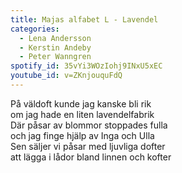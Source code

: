 ```yaml
---
title: Majas alfabet L - Lavendel
categories:
  - Lena Andersson
  - Kerstin Andeby
  - Peter Wanngren
spotify_id: 35vYi3WOzIohj9INxU5xEC
youtube_id: v=ZKnjouquFdQ
---
```

På väldoft kunde jag kanske bli rik\
om jag hade en liten lavendelfabrik\
Där påsar av blommor stoppades fulla\
och jag finge hjälp av Inga och Ulla\
Sen säljer vi påsar med ljuvliga dofter\
att lägga i lådor bland linnen och kofter
